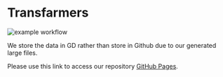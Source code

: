 # Transfarmers
![example workflow](https://github.com/github/docs/actions/workflows/main.yml/badge.svg)

We store the data in GD rather than store in Github due to our generated large files.

Please use this link to access our repository [GitHub Pages](https://pages.github.com/).